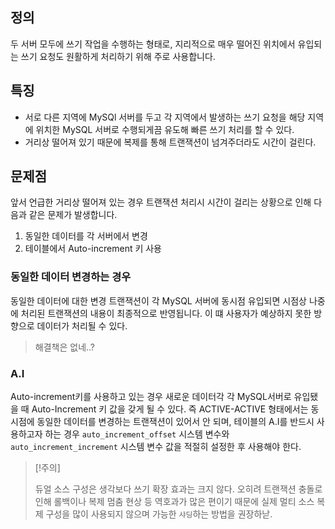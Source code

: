 ## 정의
두 서버 모두에 쓰기 작업을 수행하는 형태로, 지리적으로 매우 떨어진 위치에서 유입되는 쓰기 요청도 원활하게 처리하기 위해 주로 사용합니다.


## 특징
- 서로 다른 지역에 MySQl 서버를 두고 각 지역에서 발생하는 쓰기 요청을 해당 지역에 위치한 MySQL 서버로 수행되게끔 유도해 빠른 쓰기 처리를 할 수 있다. 
- 거리상 떨어져 있기 때문에 복제를 통해 트랜잭션이 넘겨주더라도 시간이 걸린다. 


## 문제점
앞서 언급한 거리상 떨어져 있는 경우 트랜잭션 처리시 시간이 걸리는 상황으로 인해 다음과 같은 문제가 발생합니다. 
1. 동일한 데이터를 각 서버에서 변경
2. 테이블에서 Auto-increment 키 사용

### 동일한 데이터 변경하는 경우
동일한 데이터에 대한 변경 트랜잭션이 각 MySQL 서버에 동시점 유입되면 시점상 나중에 처리된 트랜잭션의 내용이 최종적으로 반영됩니다. 이 떄 사용자가 예상하지 못한 방향으로 데이터가 처리될 수 있다.
> 해결책은 없네..?


### A.I
Auto-increment키를 사용하고 있는 경우 새로운 데이터각 각 MySQL서버로 유입됐을 때 Auto-Increment 키 값을 갖게 될 수 있다. 
즉 ACTIVE-ACTIVE 형태에서는 동시점에 동일한 데이터를 변경하는 트랜잭션이 있어서 안 되며, 테이블의 A.I를 반드시 사용하고자 하는 경우 `auto_increment_offset` 시스템 변수와 `auto_increment_increment` 시스템 변수 값을 적절히 설정한 후 사용해야 한다. 

> [!주의]
> 
> 듀얼 소스 구성은 생각보다 쓰기 확장 효과는 크지 않다.
> 오히려 트랜잭션 충돌로 인해 롤백이나 복제 멈춤 현상 등 역호과가 많은 편이기 때문에
> 실제 멀티 소스 복제 구성을 많이 사용되지 않으며 가능한 `샤딩`하는 방법을 권장하낟.
